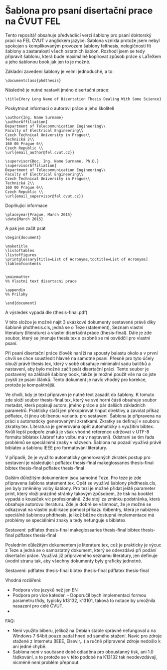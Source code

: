 # Šablona pro psaní disertační prace na ČVUT FEL 

Tento repositář obsahuje předváděcí verzi šablony pro psaní doktorský prací na FEL ČVUT v anglickém jazyce. Šablona vznikla protože jsem nebyl spokojen s komplikovaným provozem šablony felthesis, nelogičností fit šablony a zastaralostí všech ostatních šablon. Rozhodl jsem se tedy připravit šablonu, která bude maximálně kopírovat způsob práce s LaTeXem a jeho šablonou book jak jen to je možné. 

Základní zavedení šablony je velmi jednoduché, a to:
```
\documentclass{phdthesis}
```

Následně je nutné nastavit jméno disertační práce:
```
\title{Very Long Name of Disertation Thesis Dealing With Some Science}
```

Poskytnout informaci o autorovi práce a jeho školiteli
```
\author{Ing. Name Surname}
\authorAffiliation{
Department of Telecommunication Engineering\\
Faculty of Electrical Engineering\\
Czech Technical University in Prague\\
Technická 2\\
160 00 Prague 6\\
Czech Republic \\
\url{email_author@fel.cvut.cz}}

\supervisor{Doc. Ing. Name Surname, Ph.D.}
\supervisorAffiliation{
Department of Telecommunication Engineering\\
Faculty of Electrical Engineering\\
Czech Technical University in Prague\\
Technická 2\\
160 00 Prague 6\\
Czech Republic \\
\url{email_supervisor@fel.cvut.cz}}
```

Doplňující informace
```
\placeyear{Prague, March 2015}
\date{March 2015}
```

A pak jen začít psát

```
\begin{document}

\maketitle
\listoftables
\listoffigures
\printglossary[title=List of Acronyms,toctitle=List of Acronyms]
\tableofcontents


\mainmatter
%% Vlastni text disertacni prace

\appendix
%% Prilohy

\end{document}
```

A výsledek vypadá dle (thesis-final.pdf)


V této složce je možné najít 3 ukázkové dokumenty sestavené právě diky šabloně phdthesis.cls, jedná se o Teze (statement), Seznam vlastní literatury (literature) a vlastní disertační práce (thesis-final). Dále je zde soubor, který se jmenuje thesis.tex a osobně se mi osvědčil pro vlastní psaní. 

Při psaní disertační práce člověk naráží na spousty balastu okolo a v první chvíli se chce soustředit hlavně na samotné psaní. Přesně pro tyto účely slouží právě thesis.tex, který v sobě obsahuje minimální sadu balíčků a nastavení, aby bylo možné začít psát disertační práci. Tento soubor je postavený na základě šablony book, takže je možné použít vše na co jste zvyklí ze psaní článků. Tento dokument je navíc vhodný pro korekce, protože je kompaktnější.

Ve chvíli, kdy je text připraven je nutné text zasadit do šablony. K tomuto zde složí soubor thesis-final.tex, který ve své horní části obsahuje soubor metadat, která popisují autora, jméno práce a pár dalších základních parametrů. Prakticky stačí jen překopírovat \input direktivy a zavolat příkaz pdflatex, či jinou oblíbenou variantu pro sestavení. Šablona je připravena na práci s automaticky generovanými zkratkami. Zkratky se definují v souboru zkratky.tex. Literatura je generována opět automaticky s využitím bibtex. Kvůli lepší podpoře znaků je však vhodné reference udržovat v UTF-8 formátu biblatex (Jabref tuto volbu má v nastavení). Odstraní se tím řada problémů se speciálními znaky v názvech. Šablona na pozadí využívá právě biblatex a šablonu IEEE pro formátování literatury. 

V případě, že je využito automaticky generovaných zkratek postup pro sestavení je následující:
pdflatex thesis-final
makeglossaries thesis-final
bibtex thesis-final
pdflatex thesis-final


Dalším důležitým dokumentem jsou samotné Teze. Pro teze je zde připravena šablona statement.tex. Opět se využívá šablony phdthesis.cls, jen byly změněny volby šablony. Pro tezi je možné přidat ještě parameter print, který vloží prázdné stránky takovým způsobem, že tisk na booklet vypadá o kousíček víc profesionálně. Zde stojí za zmínku podstránka, která obsahuje autorovu literaturu. Zde je dobré se všimnout, že je možné se odkazovat na vlastní publikace pomocí příkazu \bibentry, která je nabízena speciálně šablonou phdthesis, jelikož běžne dostupná implementace má problémy se speciálními znaky a tedy nefunguje s biblatex.

Sestavení:
pdflatex thesis-final
makeglossaries thesis-final
bibtex thesis-final
pdflatex thesis-final


Posledním důležitým dokumentem je literature.tex, což je prakticky je výcuc z Teze a jedná se o samostatný dokument, který se odevzdává při podání disertační práce. Využívá již připraveného seznamu literatury, jen definuje úvodní stranu tak, aby všechny dokumenty byly graficky jednotné.

Sestavení:
pdflatex thesis-final
bibtex thesis-final
pdflatex thesis-final






Vhodná rozšíření:
 * Podpora více jazyků než jen EN
 * Podpora pro více kateder. - Doporučil bych implementací formou parametru třídy, typicky k13132, k13101, taková to notace by umožnila nasazení pro celé ČVUT.
 * 



FAQ:
 * Není využito biberu, jelikož na Debian stable správně nefungoval a na Windows 7 64bit pouze padal hned od samého stažení. Navíc pro zdroje stažené z Internetu (IEEE, Elsevir,..) a ručně připravené zdroje nedošlo k ani jedné chybě.
 * Sablona neni v současné době odladěna pro oboustanný tisk, ani 1.0 řádkování, a to protože se v této podobě na K13132 tak neodevzdávají, nicméně není problém přepnout.
